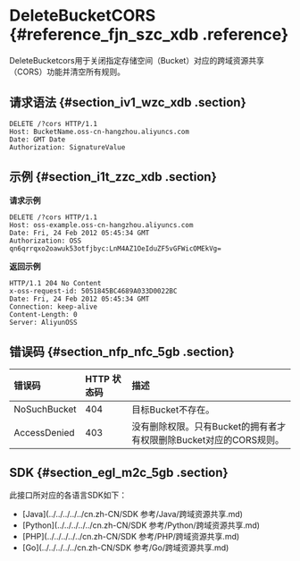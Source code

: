 # DeleteBucketCORS {#reference_fjn_szc_xdb .reference}

DeleteBucketcors用于关闭指定存储空间（Bucket）对应的跨域资源共享（CORS）功能并清空所有规则。

## 请求语法 {#section_iv1_wzc_xdb .section}

```
DELETE /?cors HTTP/1.1
Host: BucketName.oss-cn-hangzhou.aliyuncs.com
Date: GMT Date
Authorization: SignatureValue
```

## 示例 {#section_i1t_zzc_xdb .section}

**请求示例**

```
DELETE /?cors HTTP/1.1
Host: oss-example.oss-cn-hangzhou.aliyuncs.com  
Date: Fri, 24 Feb 2012 05:45:34 GMT  
Authorization: OSS qn6qrrqxo2oawuk53otfjbyc:LnM4AZ1OeIduZF5vGFWicOMEkVg=
```

**返回示例**

```
HTTP/1.1 204 No Content 
x-oss-request-id: 5051845BC4689A033D0022BC
Date: Fri, 24 Feb 2012 05:45:34 GMT
Connection: keep-alive
Content-Length: 0  
Server: AliyunOSS
```

## 错误码 {#section_nfp_nfc_5gb .section}

|错误码|HTTP 状态码|描述|
|:--|:-------|:-|
|NoSuchBucket|404|目标Bucket不存在。|
|AccessDenied|403|没有删除权限。只有Bucket的拥有者才有权限删除Bucket对应的CORS规则。|

## SDK {#section_egl_m2c_5gb .section}

此接口所对应的各语言SDK如下：

-   [Java](../../../../../cn.zh-CN/SDK 参考/Java/跨域资源共享.md)
-   [Python](../../../../../cn.zh-CN/SDK 参考/Python/跨域资源共享.md)
-   [PHP](../../../../../cn.zh-CN/SDK 参考/PHP/跨域资源共享.md)
-   [Go](../../../../../cn.zh-CN/SDK 参考/Go/跨域资源共享.md)

